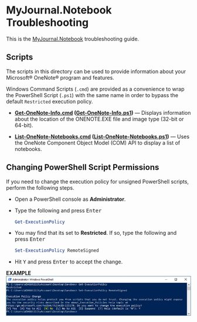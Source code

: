 # MyJournal.Notebook Troubleshooting

This is the [MyJournal.Notebook](https://github.com/atrenton/MyJournal.Notebook) troubleshooting guide.

## Scripts

The scripts in this directory can be used to provide information about your Microsoft® OneNote® program and features.

Windows Command Scripts (`.cmd`) are provided as a convenience to wrap the PowerShell Script (`.ps1`) with the same name in order to bypass the default `Restricted` execution policy.

- **[Get-OneNote-Info.cmd] ([Get-OneNote-Info.ps1])** &mdash; Displays information about the location of the ONENOTE.EXE file and image type (32-bit or 64-bit).

- **[List-OneNote-Notebooks.cmd] ([List-OneNote-Notebooks.ps1])** &mdash; Uses the OneNote Component Object Model (COM) API to display a list of notebooks.

[Get-OneNote-Info.cmd]:https://github.com/atrenton/MyJournal.Notebook/blob/master/docs/troubleshooting/Get-OneNote-Info.cmd
[Get-OneNote-Info.ps1]:https://github.com/atrenton/MyJournal.Notebook/blob/master/docs/troubleshooting/Get-OneNote-Info.ps1
[List-OneNote-Notebooks.cmd]:https://github.com/atrenton/MyJournal.Notebook/blob/master/docs/troubleshooting/List-OneNote-Notebooks.cmd
[List-OneNote-Notebooks.ps1]:https://github.com/atrenton/MyJournal.Notebook/blob/master/docs/troubleshooting/List-OneNote-Notebooks.ps1

## Changing PowerShell Script Permissions

If you need to change the execution policy for unsigned PowerShell scripts, perform the following steps.

- Open a PowerShell console as **Administrator**.
- Type the following and press <kbd>Enter</kbd>

    ``` PowerShell
    Get-ExecutionPolicy
    ```

- You may find that its set to **Restricted**. If so, type the following and press <kbd>Enter</kbd>

    ``` PowerShell
    Set-ExecutionPolicy RemoteSigned
    ```

- Hit <kbd>Y</kbd> and press <kbd>Enter</kbd> to accept the change.

**EXAMPLE**
![PS Set ExecutionPolicy Example](PS-Set-ExecutionPolicy-Example.png)
